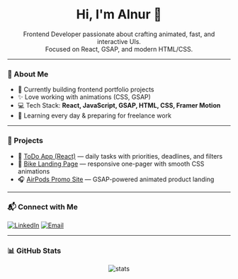 <h1 align="center">Hi, I'm Alnur 👋</h1>

<p align="center">
  Frontend Developer passionate about crafting animated, fast, and interactive UIs. <br />
  Focused on React, GSAP, and modern HTML/CSS.
</p>

---

### 🚀 About Me

- 🎯 Currently building frontend portfolio projects
- ✨ Love working with animations (CSS, GSAP)
- 💻 Tech Stack: **React, JavaScript, GSAP, HTML, CSS, Framer Motion**
- 🌱 Learning every day & preparing for freelance work

---

### 📌 Projects

- 📝 [ToDo App (React)]([https://your-link.vercel.app](https://alnurkengesbay.github.io/todo-app/)) — daily tasks with priorities, deadlines, and filters  
- 🚴 [Bike Landing Page]([https://your-link.vercel.app](https://alnurkengesbay.github.io/bike-landing/)) — responsive one-pager with smooth CSS animations  
- 🎧 [AirPods Promo Site]([https://your-link.vercel.app](https://alnurkengesbay.github.io/airpods-max-landing/)) — GSAP-powered animated product landing

---

### 📬 Connect with Me

[![LinkedIn](https://img.shields.io/badge/LinkedIn-%230077B5.svg?&style=flat&logo=linkedin&logoColor=white)](www.linkedin.com/in/alnur-kengesbay-4929892b1)
[![Email](https://img.shields.io/badge/email-black?style=flat&logo=gmail&logoColor=white)](alnurkenesbay@gmail.com)

---

### 📊 GitHub Stats

<p align="center">
  <img src="https://github-readme-stats.vercel.app/api?username=alnurkengesbay&show_icons=true&theme=radical" alt="stats" />
</p>

<!--
**alnurkengesbay/alnurkengesbay** is a ✨ _special_ ✨ repository because its `README.md` (this file) appears on your GitHub profile.

Here are some ideas to get you started:

- 🔭 I’m currently working on ...
- 🌱 I’m currently learning ...
- 👯 I’m looking to collaborate on ...
- 🤔 I’m looking for help with ...
- 💬 Ask me about ...
- 📫 How to reach me: ...
- 😄 Pronouns: ...
- ⚡ Fun fact: ...
-->
